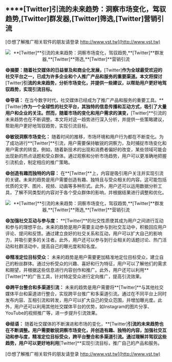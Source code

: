 ## ****[Twitter]**引流的未来趋势：洞察市场变化，驾驭趋势,**[Twitter]**群发器,**[Twitter]**筛选,**[Twitter]**营销引流**

[😍想了解推广相关软件的朋友请登录 http://www.vst.tw](http://www.vst.tw)

 <center><img src="https://vst.tw/MP4/tuiguang/png/8.png" alt="**[Twitter]**引流的未来趋势：洞察市场变化，驾驭趋势,**[Twitter]**群发器,**[Twitter]**筛选,**[Twitter]**营销引流"></center>

**😄摘要：随着社交媒体的日益普及和商业化发展，**[Twitter]**作为全球最受欢迎的社交平台之一，已成为许多企业和个人推广产品和服务的重要渠道。本文将探讨**[Twitter]**引流的未来趋势，分析市场变化，并提供一些建议，以帮助用户更好地驾驭趋势，实现引流目标。**

**😄导语：**
在当今数字时代，社交媒体已经成为了推广产品和服务的重要工具。**[Twitter]**作为一个全球性的社交平台，其独特的信息传播和互动方式，吸引了大量用户和企业的关注。然而，随着市场的变化和用户需求的演变，**[Twitter]**引流的未来趋势也在不断调整。本文将对这一趋势进行深入分析，并提供一些策略建议，帮助用户更好地驾驭趋势，实现引流目标。

**😄敏锐洞察市场变化：**
随着时间的推移，市场环境和用户行为都在不断变化。为了成功进行**[Twitter]**引流，用户需要保持敏锐的洞察力，及时捕捉市场变化和用户需求的转变。例如，随着新技术的出现和消费者偏好的改变，某些领域可能会出现新的热点话题和受众群体。通过观察和分析市场趋势，用户可以更准确地把握引流机会，制定相应的推广策略。

**😄创造有趣而独特的内容：**
在**[Twitter]**上，内容是吸引用户关注并实现引流的关键。未来的趋势是用户需要创造有趣、独特且与受众相关的内容。这可能包括优质的文字、图片、视频、动画等多种形式。此外，用户还可以运用数据分析工具，了解不同类型的内容对于各个受众群体的影响，并根据结果进行调整和优化。

 <center><img src="https://vst.tw/MP4/tuiguang/png/5.png" alt="**[Twitter]**引流的未来趋势：洞察市场变化，驾驭趋势,**[Twitter]**群发器,**[Twitter]**筛选,**[Twitter]**营销引流"></center>

**😄加强社交互动与参与度：**
**[Twitter]**的社交性质使其成为用户之间进行互动和参与的理想平台。未来的趋势是用户需要主动参与到社交互动中，积极回应用户评论、提问和反馈。通过建立良好的社交关系和互动，用户可以扩大自己的影响力，并吸引更多的关注者。此外，用户还可以参与到行业相关的话题讨论、热门活动和社群活动中，提高自己的曝光度和知名度。

**😄精准定位目标受众：**
未来的趋势是用户需要更加精准地定位目标受众，建立自己的粉丝群体。通过分析受众的兴趣、喜好和行为特征，用户可以了解他们的需求和期望，并根据这些信息进行内容创作和推广。此外，用户还可以利用**[Twitter]**的广告工具，针对特定受众进行定向推广，提高引流效果。

**😄跨平台整合和多渠道引流：**
未来的趋势是用户需要将**[Twitter]**与其他社交媒体平台和渠道进行整合，实现跨平台推广和多渠道引流。通过在不同平台上同时发布内容、互相引流和转发，用户可以扩大自己的受众范围，并增加曝光度。此外，用户还可以利用其他社交媒体平台的优势，如Instagram的图片分享、YouTube的视频推广等，进一步提升引流效果。

**😄结语：**
随着社交媒体的不断演进和市场的变化，**[Twitter]**引流的未来趋势也在不断调整。用户需要敏锐洞察市场变化，并创造有趣、独特的内容，加强社交互动和参与度，精准定位目标受众，跨平台整合和多渠道引流。通过理解并驾驭这些趋势，用户可以更好地利用**[Twitter]**实现引流目标，推广自己的产品和服务。

[😍想了解推广相关软件的朋友请登录 http://www.vst.tw](http://www.vst.tw)



